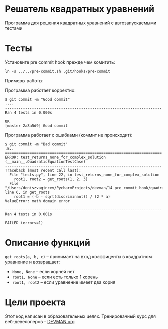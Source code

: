 # Решатель квадратных уравнений

Программа для решения квадратных уравнений c автозапускаемыми тестами

# Тесты

Установите pre commit hook прежде чем комитить:
```!#bash
ln -s ../../pre-commit.sh .git/hooks/pre-commit
```

Примеры работы:

Программа работает корректно:
```!#bash
$ git commit -m "Good commit"
....
----------------------------------------------------------------------
Ran 4 tests in 0.000s

OK
[master 2a8a5d9] Good commit
```
Программа работает с ошибками (коммит не происходит): 
```#!bash
$ git commit -m "Bad commit"
.E..
======================================================================
ERROR: test_returns_none_for_complex_solution (__main__.QuadraticEquationTestCase)
----------------------------------------------------------------------
Traceback (most recent call last):
  File "tests.py", line 22, in test_returns_none_for_complex_solution
    root1, root2 = get_roots(1, 2, 3)
  File "/Users/deniszvagincev/PycharmProjects/devman/14_pre_commit_hook/quadratic_equation.py", line 6, in get_roots
    root1 = (-b - sqrt(discriminant)) / (2 * a)
ValueError: math domain error

----------------------------------------------------------------------
Ran 4 tests in 0.001s

FAILED (errors=1)
```

# Описание функций
`get_roots(a, b, c)` – принимает на вход коэффиценты в квадратном уравнение и возвращает:
  * `None, None` – если корней нет
  * `root1, None` – если есть только 1 корень
  * `root1, root2` – если уравнение имеет два корня
  
# Цели проекта

Этот код написан в образовательных целях. Тренировачный курс для веб-девелоперов - [DEVMAN.org](https://devman.org)
